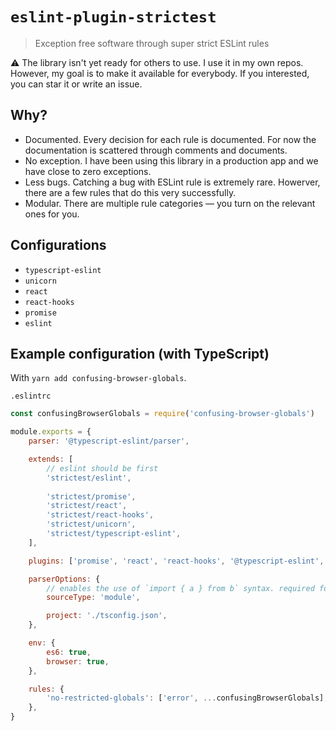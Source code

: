 # `eslint-plugin-strictest`

> Exception free software through super strict ESLint rules

⚠️ The library isn't yet ready for others to use. I use it in my own repos. However, my goal is to make it available for everybody. If you interested, you can star it or write an issue.

## Why?

- Documented. Every decision for each rule is documented. For now the documentation is scattered through comments and documents. 
- No exception. I have been using this library in a production app and we have close to zero exceptions.
- Less bugs. Catching a bug with ESLint rule is extremely rare. Howerver, there are a few rules that do this very successfully.
- Modular. There are multiple rule categories — you turn on the relevant ones for you.

## Configurations

- `typescript-eslint`
- `unicorn`
- `react`
- `react-hooks`
- `promise`
- `eslint`

## Example configuration (with TypeScript)

With `yarn add confusing-browser-globals`.

`.eslintrc`
```javascript
const confusingBrowserGlobals = require('confusing-browser-globals')

module.exports = {
    parser: '@typescript-eslint/parser',

    extends: [
        // eslint should be first
        'strictest/eslint',
        
        'strictest/promise',
        'strictest/react',
        'strictest/react-hooks',
        'strictest/unicorn',
        'strictest/typescript-eslint',
    ],

    plugins: ['promise', 'react', 'react-hooks', '@typescript-eslint', 'unicorn'],

    parserOptions: {
        // enables the use of `import { a } from b` syntax. required for TypeScript imports
        sourceType: 'module',

        project: './tsconfig.json',
    },

    env: {
        es6: true,
        browser: true,
    },

    rules: {
        'no-restricted-globals': ['error', ...confusingBrowserGlobals],
    },
}
```